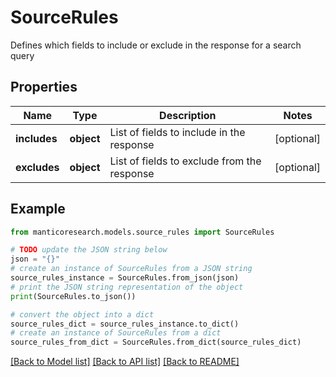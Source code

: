 # SourceRules

Defines which fields to include or exclude in the response for a search query

## Properties

Name | Type | Description | Notes
------------ | ------------- | ------------- | -------------
**includes** | **object** | List of fields to include in the response | [optional] 
**excludes** | **object** | List of fields to exclude from the response | [optional] 

## Example

```python
from manticoresearch.models.source_rules import SourceRules

# TODO update the JSON string below
json = "{}"
# create an instance of SourceRules from a JSON string
source_rules_instance = SourceRules.from_json(json)
# print the JSON string representation of the object
print(SourceRules.to_json())

# convert the object into a dict
source_rules_dict = source_rules_instance.to_dict()
# create an instance of SourceRules from a dict
source_rules_from_dict = SourceRules.from_dict(source_rules_dict)
```
[[Back to Model list]](../README.md#documentation-for-models) [[Back to API list]](../README.md#documentation-for-api-endpoints) [[Back to README]](../README.md)


